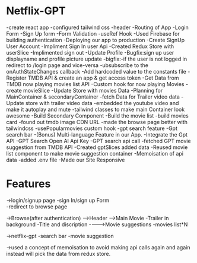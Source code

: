 # Netflix-GPT

-create react app
-configured tailwind css
-header
-Routing of App
-Login Form
-Sign Up form
-Form Validation
-useRef Hook
-Used Firebase for building authentication
-Deploying our app to production
-Create SignUp User Account
-Impliment Sign In user Api
-Created Redux Store with userSlice
-Implimented sign out
-Update Profile
-Bugfix:sign up user displayname and profile picture update
-bigfix:-if the user is not logged in redirect to /login page and vice-versa
-ubsubscribe to the onAuthStateChanges callback
-Add hardcoded value to the constants file
-Register TMDB API & create an app & get access token
-Get Data from TMDB now playing movies list API
-Custom hook for now playing Movies
-create movieSlice
-Update Store with movies Data
-Planning for MainContainer & secondaryContainer
-fetch Data for Trailer video data
-Update store with trailer video data
-embedded the youtube video and make it autoplay and mute
-tailwind classes to make main Container look awesome
-Build Secondary Component
-Build the movie list
-build movies card
-found out tmdb image CDN URL
-made the browse page better with tailwindcss
-usePopularmovies custom hook
-gpt search feature
-Gpt search bar
-(Bonus) Multi-language Feature in our App.
-Integrate the Gpt API
-GPT Search Open AI Api Key
-GPT search api call
-fetched GPT movie suggestion from TMDB API
-Created gptSlices added data
-Reused movie list component to make movie suggestion container
-Memoisation of api data
-added .env file
-Made our Site Responsive

# Features

->login/signup page
-sign In/sign up Form  
-redirect to browse page

->Browse(after authentication)
-->Header
-->Main Movie
-Trailer in background
-Title and discription
---->Movie suggestions
-movies list\*N

->netflix-gpt
-search bar
-movie suggestion

->used a concept of memoisation to avoid making api calls again and again instead will pick the data from redux store.
